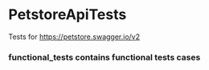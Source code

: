 # PetstoreApiTests

Tests for https://petstore.swagger.io/v2
### functional_tests contains functional tests cases 
